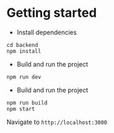 # Getting started

-   Install dependencies

```
cd backend
npm install
```

-   Build and run the project

```
npm run dev
```

-   Build and run the project

```
npm run build
npm start
```

Navigate to `http://localhost:3000`
